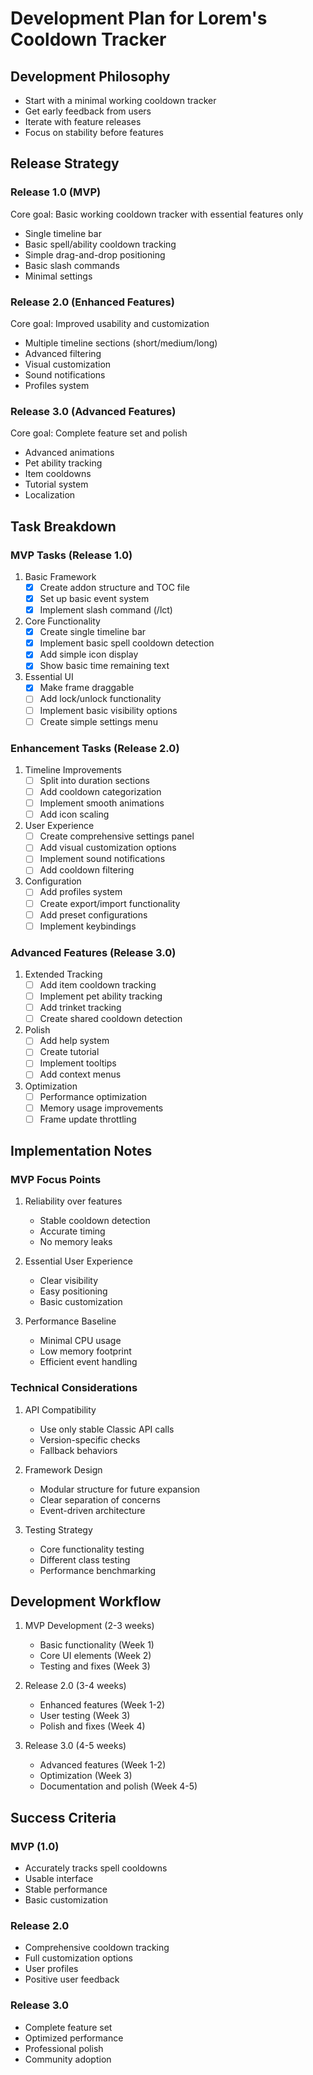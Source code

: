 # Development Plan for Lorem's Cooldown Tracker

## Development Philosophy
- Start with a minimal working cooldown tracker
- Get early feedback from users
- Iterate with feature releases
- Focus on stability before features

## Release Strategy

### Release 1.0 (MVP)
Core goal: Basic working cooldown tracker with essential features only
- Single timeline bar
- Basic spell/ability cooldown tracking
- Simple drag-and-drop positioning
- Basic slash commands
- Minimal settings

### Release 2.0 (Enhanced Features)
Core goal: Improved usability and customization
- Multiple timeline sections (short/medium/long)
- Advanced filtering
- Visual customization
- Sound notifications
- Profiles system

### Release 3.0 (Advanced Features)
Core goal: Complete feature set and polish
- Advanced animations
- Pet ability tracking
- Item cooldowns
- Tutorial system
- Localization

## Task Breakdown

### MVP Tasks (Release 1.0)
1. Basic Framework
   - [x] Create addon structure and TOC file
   - [x] Set up basic event system
   - [x] Implement slash command (/lct)

2. Core Functionality
   - [x] Create single timeline bar
   - [x] Implement basic spell cooldown detection
   - [x] Add simple icon display
   - [x] Show basic time remaining text

3. Essential UI
   - [x] Make frame draggable
   - [ ] Add lock/unlock functionality
   - [ ] Implement basic visibility options
   - [ ] Create simple settings menu

### Enhancement Tasks (Release 2.0)
1. Timeline Improvements
   - [ ] Split into duration sections
   - [ ] Add cooldown categorization
   - [ ] Implement smooth animations
   - [ ] Add icon scaling

2. User Experience
   - [ ] Create comprehensive settings panel
   - [ ] Add visual customization options
   - [ ] Implement sound notifications
   - [ ] Add cooldown filtering

3. Configuration
   - [ ] Add profiles system
   - [ ] Create export/import functionality
   - [ ] Add preset configurations
   - [ ] Implement keybindings

### Advanced Features (Release 3.0)
1. Extended Tracking
   - [ ] Add item cooldown tracking
   - [ ] Implement pet ability tracking
   - [ ] Add trinket tracking
   - [ ] Create shared cooldown detection

2. Polish
   - [ ] Add help system
   - [ ] Create tutorial
   - [ ] Implement tooltips
   - [ ] Add context menus

3. Optimization
   - [ ] Performance optimization
   - [ ] Memory usage improvements
   - [ ] Frame update throttling

## Implementation Notes

### MVP Focus Points
1. Reliability over features
   - Stable cooldown detection
   - Accurate timing
   - No memory leaks

2. Essential User Experience
   - Clear visibility
   - Easy positioning
   - Basic customization

3. Performance Baseline
   - Minimal CPU usage
   - Low memory footprint
   - Efficient event handling

### Technical Considerations
1. API Compatibility
   - Use only stable Classic API calls
   - Version-specific checks
   - Fallback behaviors

2. Framework Design
   - Modular structure for future expansion
   - Clear separation of concerns
   - Event-driven architecture

3. Testing Strategy
   - Core functionality testing
   - Different class testing
   - Performance benchmarking

## Development Workflow
1. MVP Development (2-3 weeks)
   - Basic functionality (Week 1)
   - Core UI elements (Week 2)
   - Testing and fixes (Week 3)

2. Release 2.0 (3-4 weeks)
   - Enhanced features (Week 1-2)
   - User testing (Week 3)
   - Polish and fixes (Week 4)

3. Release 3.0 (4-5 weeks)
   - Advanced features (Week 1-2)
   - Optimization (Week 3)
   - Documentation and polish (Week 4-5)

## Success Criteria
### MVP (1.0)
- Accurately tracks spell cooldowns
- Usable interface
- Stable performance
- Basic customization

### Release 2.0
- Comprehensive cooldown tracking
- Full customization options
- User profiles
- Positive user feedback

### Release 3.0
- Complete feature set
- Optimized performance
- Professional polish
- Community adoption 